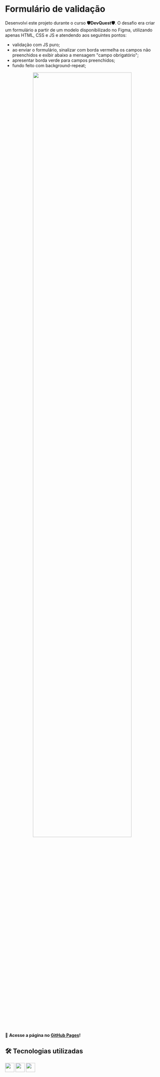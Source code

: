 
# Formulário de validação

Desenvolvi este projeto durante o curso **🛡DevQuest🛡**. O desafio era criar um formulário a partir de um modelo disponibilizado no Figma, utilizando apenas HTML, CSS e JS e atendendo aos seguintes pontos:

- validação com JS puro;
- ao enviar o formulário, sinalizar com borda vermelha os campos não preenchidos e exibir abaixo a mensagem "campo obrigatório";
- apresentar borda verde para campos preenchidos;
- fundo feito com background-repeat;

<div align="center">
   <img src="https://user-images.githubusercontent.com/74621925/180302089-b6cf89eb-b41a-4e44-9706-c2bdec45f55c.png" width="80%" />
</div>

🔎 **Acesse a página no [GitHub Pages](https://gabrielhamdan.github.io/formulario-HTML-CSS-JS/)!**

## 🛠 Tecnologias utilizadas
<p>
   <img height="30" src="https://cdn.jsdelivr.net/gh/devicons/devicon/icons/html5/html5-original.svg" />
   <img height="30" src="https://cdn.jsdelivr.net/gh/devicons/devicon/icons/css3/css3-original.svg" />
   <img height="30" src="https://cdn.jsdelivr.net/gh/devicons/devicon/icons/javascript/javascript-original.svg" />
</p>
